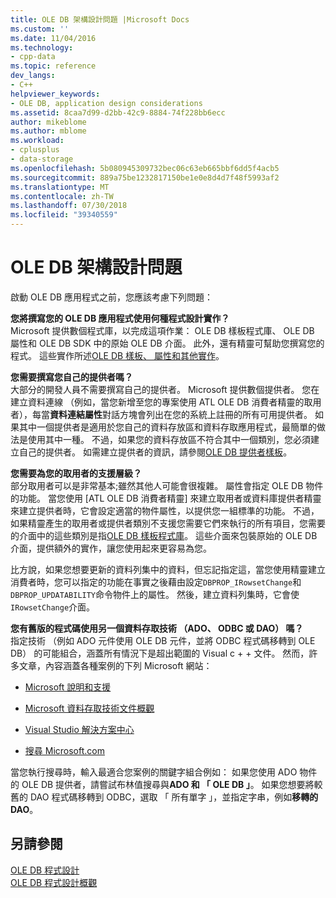 ```yaml
---
title: OLE DB 架構設計問題 |Microsoft Docs
ms.custom: ''
ms.date: 11/04/2016
ms.technology:
- cpp-data
ms.topic: reference
dev_langs:
- C++
helpviewer_keywords:
- OLE DB, application design considerations
ms.assetid: 8caa7d99-d2bb-42c9-8884-74f228bb6ecc
author: mikeblome
ms.author: mblome
ms.workload:
- cplusplus
- data-storage
ms.openlocfilehash: 5b080945309732bec06c63eb665bbf6dd5f4acb5
ms.sourcegitcommit: 889a75be1232817150be1e0e8d4d7f48f5993af2
ms.translationtype: MT
ms.contentlocale: zh-TW
ms.lasthandoff: 07/30/2018
ms.locfileid: "39340559"
---
```

# <a name="ole-db-architectural-design-issues"></a>OLE DB 架構設計問題
啟動 OLE DB 應用程式之前，您應該考慮下列問題：  
  
 **您將撰寫您的 OLE DB 應用程式使用何種程式設計實作？**  
 Microsoft 提供數個程式庫，以完成這項作業： OLE DB 樣板程式庫、 OLE DB 屬性和 OLE DB SDK 中的原始 OLE DB 介面。 此外，還有精靈可幫助您撰寫您的程式。 這些實作所述[OLE DB 樣板、 屬性和其他實作](../../data/oledb/ole-db-templates-attributes-and-other-implementations.md)。  
  
 **您需要撰寫您自己的提供者嗎？**  
 大部分的開發人員不需要撰寫自己的提供者。 Microsoft 提供數個提供者。 您在建立資料連線 （例如，當您新增至您的專案使用 ATL OLE DB 消費者精靈的取用者），每當**資料連結屬性**對話方塊會列出在您的系統上註冊的所有可用提供者。 如果其中一個提供者是適用於您自己的資料存放區和資料存取應用程式，最簡單的做法是使用其中一種。 不過，如果您的資料存放區不符合其中一個類別，您必須建立自己的提供者。 如需建立提供者的資訊，請參閱[OLE DB 提供者樣板](../../data/oledb/ole-db-provider-templates-cpp.md)。  
  
 **您需要為您的取用者的支援層級？**  
 部分取用者可以是非常基本;雖然其他人可能會很複雜。 屬性會指定 OLE DB 物件的功能。 當您使用 [ATL OLE DB 消費者精靈] 來建立取用者或資料庫提供者精靈來建立提供者時，它會設定適當的物件屬性，以提供您一組標準的功能。 不過，如果精靈產生的取用者或提供者類別不支援您需要它們來執行的所有項目，您需要的介面中的這些類別是指[OLE DB 樣板程式庫](../../data/oledb/ole-db-templates.md)。 這些介面來包裝原始的 OLE DB 介面，提供額外的實作，讓您使用起來更容易為您。  
  
 比方說，如果您想要更新的資料列集中的資料，但忘記指定這，當您使用精靈建立消費者時，您可以指定的功能在事實之後藉由設定`DBPROP_IRowsetChange`和`DBPROP_UPDATABILITY`命令物件上的屬性。 然後，建立資料列集時，它會使`IRowsetChange`介面。  
  
 **您有舊版的程式碼使用另一個資料存取技術 （ADO、 ODBC 或 DAO） 嗎？**  
 指定技術 （例如 ADO 元件使用 OLE DB 元件，並將 ODBC 程式碼移轉到 OLE DB） 的可能組合，涵蓋所有情況下是超出範圍的 Visual c + + 文件。 然而，許多文章，內容涵蓋各種案例的下列 Microsoft 網站：  
  
-   [Microsoft 說明和支援](http://go.microsoft.com/fwlink/p/?linkid=148218)  
  
-   [Microsoft 資料存取技術文件概觀](http://go.microsoft.com/fwlink/p/?linkid=148217)  
  
-   [Visual Studio 解決方案中心](http://go.microsoft.com/fwlink/p/?linkid=148215)  
  
-   [搜尋 Microsoft.com](http://search.microsoft.com/)  
  
 當您執行搜尋時，輸入最適合您案例的關鍵字組合例如： 如果您使用 ADO 物件的 OLE DB 提供者，請嘗試布林值搜尋與**ADO 和 「 OLE DB 」**。 如果您想要將較舊的 DAO 程式碼移轉到 ODBC，選取 「 所有單字 」，並指定字串，例如**移轉的 DAO**。  
  
## <a name="see-also"></a>另請參閱  
 [OLE DB 程式設計](../../data/oledb/ole-db-programming.md)   
 [OLE DB 程式設計概觀](../../data/oledb/ole-db-programming-overview.md)
